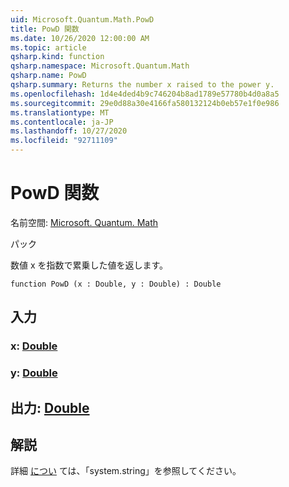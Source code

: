 ```yaml
---
uid: Microsoft.Quantum.Math.PowD
title: PowD 関数
ms.date: 10/26/2020 12:00:00 AM
ms.topic: article
qsharp.kind: function
qsharp.namespace: Microsoft.Quantum.Math
qsharp.name: PowD
qsharp.summary: Returns the number x raised to the power y.
ms.openlocfilehash: 1d4e4ded4b9c746204b8ad1789e57780b4d0a8a5
ms.sourcegitcommit: 29e0d88a30e4166fa580132124b0eb57e1f0e986
ms.translationtype: MT
ms.contentlocale: ja-JP
ms.lasthandoff: 10/27/2020
ms.locfileid: "92711109"
---
```

# <a name="powd-function"></a>PowD 関数

名前空間: [Microsoft. Quantum. Math](xref:Microsoft.Quantum.Math)

パック [](https://nuget.org/packages/)


数値 x を指数で累乗した値を返します。

```qsharp
function PowD (x : Double, y : Double) : Double
```


## <a name="input"></a>入力

### <a name="x--double"></a>x: [Double](xref:microsoft.quantum.lang-ref.double)




### <a name="y--double"></a>y: [Double](xref:microsoft.quantum.lang-ref.double)





## <a name="output--double"></a>出力: [Double](xref:microsoft.quantum.lang-ref.double)



## <a name="remarks"></a>解説

詳細 [につい](https://docs.microsoft.com/dotnet/api/system.math.pow) ては、「system.string」を参照してください。